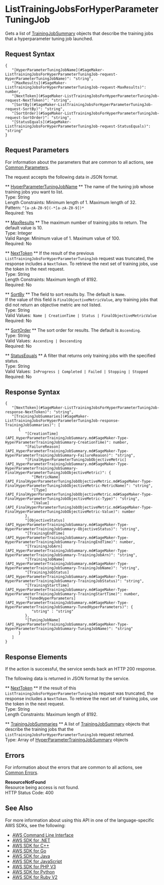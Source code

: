 # ListTrainingJobsForHyperParameterTuningJob<a name="API_ListTrainingJobsForHyperParameterTuningJob"></a>

Gets a list of [TrainingJobSummary](API_TrainingJobSummary.md) objects that describe the training jobs that a hyperparameter tuning job launched\.

## Request Syntax<a name="API_ListTrainingJobsForHyperParameterTuningJob_RequestSyntax"></a>

```
{
   "[HyperParameterTuningJobName](#SageMaker-ListTrainingJobsForHyperParameterTuningJob-request-HyperParameterTuningJobName)": "string",
   "[MaxResults](#SageMaker-ListTrainingJobsForHyperParameterTuningJob-request-MaxResults)": number,
   "[NextToken](#SageMaker-ListTrainingJobsForHyperParameterTuningJob-request-NextToken)": "string",
   "[SortBy](#SageMaker-ListTrainingJobsForHyperParameterTuningJob-request-SortBy)": "string",
   "[SortOrder](#SageMaker-ListTrainingJobsForHyperParameterTuningJob-request-SortOrder)": "string",
   "[StatusEquals](#SageMaker-ListTrainingJobsForHyperParameterTuningJob-request-StatusEquals)": "string"
}
```

## Request Parameters<a name="API_ListTrainingJobsForHyperParameterTuningJob_RequestParameters"></a>

For information about the parameters that are common to all actions, see [Common Parameters](CommonParameters.md)\.

The request accepts the following data in JSON format\.

 ** [HyperParameterTuningJobName](#API_ListTrainingJobsForHyperParameterTuningJob_RequestSyntax) **   <a name="SageMaker-ListTrainingJobsForHyperParameterTuningJob-request-HyperParameterTuningJobName"></a>
The name of the tuning job whose training jobs you want to list\.  
Type: String  
Length Constraints: Minimum length of 1\. Maximum length of 32\.  
Pattern: `^[a-zA-Z0-9](-*[a-zA-Z0-9])*`   
Required: Yes

 ** [MaxResults](#API_ListTrainingJobsForHyperParameterTuningJob_RequestSyntax) **   <a name="SageMaker-ListTrainingJobsForHyperParameterTuningJob-request-MaxResults"></a>
The maximum number of training jobs to return\. The default value is 10\.  
Type: Integer  
Valid Range: Minimum value of 1\. Maximum value of 100\.  
Required: No

 ** [NextToken](#API_ListTrainingJobsForHyperParameterTuningJob_RequestSyntax) **   <a name="SageMaker-ListTrainingJobsForHyperParameterTuningJob-request-NextToken"></a>
If the result of the previous `ListTrainingJobsForHyperParameterTuningJob` request was truncated, the response includes a `NextToken`\. To retrieve the next set of training jobs, use the token in the next request\.  
Type: String  
Length Constraints: Maximum length of 8192\.  
Required: No

 ** [SortBy](#API_ListTrainingJobsForHyperParameterTuningJob_RequestSyntax) **   <a name="SageMaker-ListTrainingJobsForHyperParameterTuningJob-request-SortBy"></a>
The field to sort results by\. The default is `Name`\.  
If the value of this field is `FinalObjectiveMetricValue`, any training jobs that did not return an objective metric are not listed\.  
Type: String  
Valid Values:` Name | CreationTime | Status | FinalObjectiveMetricValue`   
Required: No

 ** [SortOrder](#API_ListTrainingJobsForHyperParameterTuningJob_RequestSyntax) **   <a name="SageMaker-ListTrainingJobsForHyperParameterTuningJob-request-SortOrder"></a>
The sort order for results\. The default is `Ascending`\.  
Type: String  
Valid Values:` Ascending | Descending`   
Required: No

 ** [StatusEquals](#API_ListTrainingJobsForHyperParameterTuningJob_RequestSyntax) **   <a name="SageMaker-ListTrainingJobsForHyperParameterTuningJob-request-StatusEquals"></a>
A filter that returns only training jobs with the specified status\.  
Type: String  
Valid Values:` InProgress | Completed | Failed | Stopping | Stopped`   
Required: No

## Response Syntax<a name="API_ListTrainingJobsForHyperParameterTuningJob_ResponseSyntax"></a>

```
{
   "[NextToken](#SageMaker-ListTrainingJobsForHyperParameterTuningJob-response-NextToken)": "string",
   "[TrainingJobSummaries](#SageMaker-ListTrainingJobsForHyperParameterTuningJob-response-TrainingJobSummaries)": [ 
      { 
         "[CreationTime](API_HyperParameterTrainingJobSummary.md#SageMaker-Type-HyperParameterTrainingJobSummary-CreationTime)": number,
         "[FailureReason](API_HyperParameterTrainingJobSummary.md#SageMaker-Type-HyperParameterTrainingJobSummary-FailureReason)": "string",
         "[FinalHyperParameterTuningJobObjectiveMetric](API_HyperParameterTrainingJobSummary.md#SageMaker-Type-HyperParameterTrainingJobSummary-FinalHyperParameterTuningJobObjectiveMetric)": { 
            "[MetricName](API_FinalHyperParameterTuningJobObjectiveMetric.md#SageMaker-Type-FinalHyperParameterTuningJobObjectiveMetric-MetricName)": "string",
            "[Type](API_FinalHyperParameterTuningJobObjectiveMetric.md#SageMaker-Type-FinalHyperParameterTuningJobObjectiveMetric-Type)": "string",
            "[Value](API_FinalHyperParameterTuningJobObjectiveMetric.md#SageMaker-Type-FinalHyperParameterTuningJobObjectiveMetric-Value)": number
         },
         "[ObjectiveStatus](API_HyperParameterTrainingJobSummary.md#SageMaker-Type-HyperParameterTrainingJobSummary-ObjectiveStatus)": "string",
         "[TrainingEndTime](API_HyperParameterTrainingJobSummary.md#SageMaker-Type-HyperParameterTrainingJobSummary-TrainingEndTime)": number,
         "[TrainingJobArn](API_HyperParameterTrainingJobSummary.md#SageMaker-Type-HyperParameterTrainingJobSummary-TrainingJobArn)": "string",
         "[TrainingJobName](API_HyperParameterTrainingJobSummary.md#SageMaker-Type-HyperParameterTrainingJobSummary-TrainingJobName)": "string",
         "[TrainingJobStatus](API_HyperParameterTrainingJobSummary.md#SageMaker-Type-HyperParameterTrainingJobSummary-TrainingJobStatus)": "string",
         "[TrainingStartTime](API_HyperParameterTrainingJobSummary.md#SageMaker-Type-HyperParameterTrainingJobSummary-TrainingStartTime)": number,
         "[TunedHyperParameters](API_HyperParameterTrainingJobSummary.md#SageMaker-Type-HyperParameterTrainingJobSummary-TunedHyperParameters)": { 
            "string" : "string" 
         },
         "[TuningJobName](API_HyperParameterTrainingJobSummary.md#SageMaker-Type-HyperParameterTrainingJobSummary-TuningJobName)": "string"
      }
   ]
}
```

## Response Elements<a name="API_ListTrainingJobsForHyperParameterTuningJob_ResponseElements"></a>

If the action is successful, the service sends back an HTTP 200 response\.

The following data is returned in JSON format by the service\.

 ** [NextToken](#API_ListTrainingJobsForHyperParameterTuningJob_ResponseSyntax) **   <a name="SageMaker-ListTrainingJobsForHyperParameterTuningJob-response-NextToken"></a>
If the result of this `ListTrainingJobsForHyperParameterTuningJob` request was truncated, the response includes a `NextToken`\. To retrieve the next set of training jobs, use the token in the next request\.  
Type: String  
Length Constraints: Maximum length of 8192\.

 ** [TrainingJobSummaries](#API_ListTrainingJobsForHyperParameterTuningJob_ResponseSyntax) **   <a name="SageMaker-ListTrainingJobsForHyperParameterTuningJob-response-TrainingJobSummaries"></a>
A list of [TrainingJobSummary](API_TrainingJobSummary.md) objects that describe the training jobs that the `ListTrainingJobsForHyperParameterTuningJob` request returned\.  
Type: Array of [HyperParameterTrainingJobSummary](API_HyperParameterTrainingJobSummary.md) objects

## Errors<a name="API_ListTrainingJobsForHyperParameterTuningJob_Errors"></a>

For information about the errors that are common to all actions, see [Common Errors](CommonErrors.md)\.

 **ResourceNotFound**   
Resource being access is not found\.  
HTTP Status Code: 400

## See Also<a name="API_ListTrainingJobsForHyperParameterTuningJob_SeeAlso"></a>

For more information about using this API in one of the language\-specific AWS SDKs, see the following:
+  [AWS Command Line Interface](https://docs.aws.amazon.com/goto/aws-cli/sagemaker-2017-07-24/ListTrainingJobsForHyperParameterTuningJob) 
+  [AWS SDK for \.NET](https://docs.aws.amazon.com/goto/DotNetSDKV3/sagemaker-2017-07-24/ListTrainingJobsForHyperParameterTuningJob) 
+  [AWS SDK for C\+\+](https://docs.aws.amazon.com/goto/SdkForCpp/sagemaker-2017-07-24/ListTrainingJobsForHyperParameterTuningJob) 
+  [AWS SDK for Go](https://docs.aws.amazon.com/goto/SdkForGoV1/sagemaker-2017-07-24/ListTrainingJobsForHyperParameterTuningJob) 
+  [AWS SDK for Java](https://docs.aws.amazon.com/goto/SdkForJava/sagemaker-2017-07-24/ListTrainingJobsForHyperParameterTuningJob) 
+  [AWS SDK for JavaScript](https://docs.aws.amazon.com/goto/AWSJavaScriptSDK/sagemaker-2017-07-24/ListTrainingJobsForHyperParameterTuningJob) 
+  [AWS SDK for PHP V3](https://docs.aws.amazon.com/goto/SdkForPHPV3/sagemaker-2017-07-24/ListTrainingJobsForHyperParameterTuningJob) 
+  [AWS SDK for Python](https://docs.aws.amazon.com/goto/boto3/sagemaker-2017-07-24/ListTrainingJobsForHyperParameterTuningJob) 
+  [AWS SDK for Ruby V2](https://docs.aws.amazon.com/goto/SdkForRubyV2/sagemaker-2017-07-24/ListTrainingJobsForHyperParameterTuningJob) 